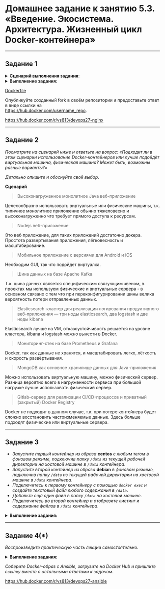 # Домашнее задание к занятию 5.3. «Введение. Экосистема. Архитектура. Жизненный цикл Docker-контейнера»

***

## Задание 1

<details><summary><b>Сценарий выполнения задания:</b></summary>

> + создайте свой репозиторий на https://hub.docker.com;
> + выберите любой образ, который содержит веб-сервер Nginx;
> + создайте свой fork образа;
> + реализуйте функциональность: запуск веб-сервера в фоне с индекс-страницей, содержащей HTML-код ниже:
>```
> <html>
> <head>
> Hey, Netology
> </head>
> <body>
> <h1>I’m DevOps Engineer!</h1>
> </body>
> </html>
>```

</details>

<details><summary><b>Выполнение задания:</b></summary>

```SHELL
netology@deb11-vm1:~/docker$ sudo docker pull nginx:1.24.0-alpine
1.24.0-alpine: Pulling from library/nginx
Digest: sha256:b7db705c8986070be8aa99ec0886886ddb3c75b1e46301f54865b16db79e9e52
Status: Image is up to date for nginx:1.24.0-alpine
docker.io/library/nginx:1.24.0-alpine

netology@deb11-vm1:~/docker$ sudo docker images
REPOSITORY   TAG             IMAGE ID       CREATED       SIZE
nginx        1.24.0-alpine   1266a3a46e96   5 weeks ago   41.1MB

netology@deb11-vm1:~/docker$ sudo docker build -t vs813/devops27-nginx:v1 .
[+] Building 0.2s (7/7) FINISHED                                                                                                                                                                                               
 => [internal] load build definition from Dockerfile                                                                                                                                                                      0.0s
 => => transferring dockerfile: 100B                                                                                                                                                                                      0.0s
 => [internal] load .dockerignore                                                                                                                                                                                         0.0s
 => => transferring context: 2B                                                                                                                                                                                           0.0s
 => [internal] load metadata for docker.io/library/nginx:1.24.0-alpine                                                                                                                                                    0.0s
 => [internal] load build context                                                                                                                                                                                         0.0s
 => => transferring context: 128B                                                                                                                                                                                         0.0s
 => [1/2] FROM docker.io/library/nginx:1.24.0-alpine                                                                                                                                                                      0.1s
 => [2/2] COPY index.html /usr/share/nginx/html                                                                                                                                                                           0.0s
 => exporting to image                                                                                                                                                                                                    0.0s
 => => exporting layers                                                                                                                                                                                                   0.0s
 => => writing image sha256:d70aa10cbf02ffdf951cbc143cf82c7072d1ef7c5bc4ced8b05bcce803f1e822                                                                                                                              0.0s
 => => naming to docker.io/vs813/devops27-nginx:v1
                                                                                                                                                                        0.0s
netology@deb11-vm1:~/docker$ sudo docker ps
CONTAINER ID   IMAGE     COMMAND   CREATED   STATUS    PORTS     NAMES
netology@deb11-vm1:~/docker$ sudo docker run --name test-nginx -p 80:80 -d vs813/devops27-nginx:v1
6644f9415342d9584ef773bfed3a471a9488eb5fdffcb9b33ed44fb8208a0c7c

netology@deb11-vm1:~/docker$ curl localhost
<html>
<head>
Hey, Netology
</head>
<body>
<h1>I’m DevOps Engineer!</h1>
</body>
</html>

netology@deb11-vm1:~/docker$ sudo docker push vs813/devops27-nginx:v1
The push refers to repository [docker.io/vs813/devops27-nginx]
fe85fd490026: Pushed 
24e414d9930b: Mounted from library/nginx 
e43c8ee2056a: Mounted from library/nginx 
effffea84b55: Mounted from library/nginx 
b42e5b255ff1: Mounted from library/nginx 
d9c63c119ee8: Mounted from library/nginx 
f33d2eed4384: Mounted from library/nginx 
f1417ff83b31: Mounted from library/nginx 
v1: digest: sha256:0b5effaf72d3487fab5fd31db309a12fafc521f237353c99cfb1c5bec00b91ad size: 1988

netology@deb11-vm1:~/docker$ sudo docker ps
CONTAINER ID   IMAGE                     COMMAND                  CREATED          STATUS          PORTS                               NAMES
6644f9415342   vs813/devops27-nginx:v1   "/docker-entrypoint.…"   14 minutes ago   Up 14 minutes   0.0.0.0:80->80/tcp, :::80->80/tcp   test-nginx

netology@deb11-vm1:~/docker$ sudo docker stop test-nginx
test-nginx

netology@deb11-vm1:~/docker$ sudo docker rm test-nginx
test-nginx

netology@deb11-vm1:~/docker$ sudo docker system prune -a -f
Deleted Images:
untagged: vs813/devops27-nginx:v1
untagged: vs813/devops27-nginx@sha256:0b5effaf72d3487fab5fd31db309a12fafc521f237353c99cfb1c5bec00b91ad
deleted: sha256:d70aa10cbf02ffdf951cbc143cf82c7072d1ef7c5bc4ced8b05bcce803f1e822
deleted: sha256:bc41aae6b3bb5d1b46e55f578b29321e764991c1b9baae4a4ead6fd09c7b7731
deleted: sha256:96275441808f3158c334ea893e187a2b44c8b399be46379f56e72821c9cf4237
deleted: sha256:e6882e669fdea1d171566bf051ea65f83761e0b82729896ecb4c88807d0b1297
deleted: sha256:cea6277e7b8ab26d2488ecb2a94977fff005300c48fd4796247c16d621ea88da
deleted: sha256:87e887e054f5e3716dbc4e2e8fd84a9a1c7b1b980f7a64e07ae01eb7c638ebd5
deleted: sha256:e1ec1364fa848f4f4420f77c68e689f657841ec8cd38de2c596ea938aa227fb9
deleted: sha256:511b6b9b5ab8dba49d5baaebec34a86366612e579685e71f2b6e9f9adcc5160c
deleted: sha256:f1417ff83b319fbdae6dd9cd6d8c9c88002dcd75ecf6ec201c8c6894681cf2b5
Total reclaimed space: 41.07MB

netology@deb11-vm1:~/docker$ sudo docker images
REPOSITORY   TAG       IMAGE ID   CREATED   SIZE

netology@deb11-vm1:~/docker$ sudo docker pull vs813/devops27-nginx:v1
v1: Pulling from vs813/devops27-nginx
f56be85fc22e: Pull complete 
81234aecc257: Pull complete 
bb5936af66b7: Pull complete 
f7c8639dc75e: Pull complete 
d0071b96733a: Pull complete 
b6b60f9051a8: Pull complete 
44286d6df869: Pull complete 
ea930c81c494: Pull complete 
Digest: sha256:0b5effaf72d3487fab5fd31db309a12fafc521f237353c99cfb1c5bec00b91ad
Status: Downloaded newer image for vs813/devops27-nginx:v1
docker.io/vs813/devops27-nginx:v1

netology@deb11-vm1:~/docker$ sudo docker images
REPOSITORY             TAG       IMAGE ID       CREATED          SIZE
vs813/devops27-nginx   v1        d70aa10cbf02   23 minutes ago   41.1MB

```

</details>

[Dockerfile](./src/503)

Опубликуйте созданный fork в своём репозитории и предоставьте ответ в виде ссылки на  
https://hub.docker.com/username_repo.

https://hub.docker.com/r/vs813/devops27-nginx

***

## Задание 2

*Посмотрите на сценарий ниже и ответьте на вопрос*: «*Подходит ли в этом сценарии использование Docker-контейнеров* 
*или лучше подойдёт виртуальная машина, физическая машина? Может быть, возможны разные варианты*?»


*Детально опишите и обоснуйте свой выбор*.

<b>Сценарий</b>

> Высоконагруженное монолитное Java веб-приложение

Целесообразно использовать виртуальные или физические машины, т.к. типичное монолитное приложение обычно тяжеловесно и высоконагруженно что требует прямого доступа к ресурсам.

> Nodejs веб-приложение

Это веб приложение, для таких приложений достаточно докера. Простота развертывания приложения, лёгковесность и масштабирование.

> Мобильное приложение c версиями для Android и iOS

Необходим GUI, так что подойдет виртуалка.

> Шина данных на базе Apache Kafka

Т.к. шина данных является специфическим связующим звеном, в проектах мы используем физические и виртуальные сервера - в основном связано с тем что при переконфигурировании шины велика вероятность потери отправленных данных.

> Elasticsearch-кластер для реализации логирования продуктивного веб-приложения — три ноды elasticsearch, два logstash и две ноды kibana

Elasticsearch лучше на VM, отказоустойчивость решается на уровне кластера, kibana и logstash можно вынести в Docker.

> Мониторинг-стек на базе Prometheus и Grafana

 Docker, так как данные не хранятся, и масштабировать легко, лёгкость и скорость развёртывания.

> MongoDB как основное хранилище данных для Java-приложения

Можно использовать виртуальную машину, можно физический сервер. Разница вероятно всего в нагруженности сервиса при большой нагрузке лучше использовать физический сервер.

> Gitlab-сервер для реализации CI/CD-процессов и приватный (закрытый) Docker Registry

Docker не подходит в данном случае, т.к. при потере контейнера будет сложно восстановить частоизменяемые данные. Здесь больше подходят физические или виртуальные сервера.

***

## Задание 3

 + *Запустите первый контейнер из образа* **centos** *c любым тегом в фоновом режиме, подключив папку `/data` из текущей рабочей директории на хостовой машине в `/data` контейнера*.
 + *Запустите второй контейнер из образа* **debian** *в фоновом режиме, подключив папку `/data` из текущей рабочей директории на хостовой машине в `/data` контейнера*.
 + *Подключитесь к первому контейнеру с помощью `docker exec` и создайте текстовый файл любого содержания в `/data`*.
 + *Добавьте ещё один файл в папку `/data` на хостовой машине*.
 + *Подключитесь во второй контейнер и отобразите листинг и содержание файлов в `/data` контейнера*.

<details><summary><b>Выполнение задания:</b></summary>

```shell
vagrant@server1:~$ docker ps
CONTAINER ID   IMAGE     COMMAND   CREATED   STATUS    PORTS     NAMES
vagrant@server1:~$ docker run -v /data:/data -dt --name centos centos
Unable to find image 'centos:latest' locally
latest: Pulling from library/centos
a1d0c7532777: Pull complete 
Digest: sha256:a27fd8080b517143cbbbab9dfb7c8571c40d67d534bbdee55bd6c473f432b177
Status: Downloaded newer image for centos:latest
58793b2710d7ec02de98828f21ca0cade9b361f7fb0dedc837e07b3e1c83f3be
vagrant@server1:~$ docker run -v /data:/data -dt --name debian debian
Unable to find image 'debian:latest' locally
latest: Pulling from library/debian
bd73737482dd: Pull complete 
Digest: sha256:432f545c6ba13b79e2681f4cc4858788b0ab099fc1cca799cc0fae4687c69070
Status: Downloaded newer image for debian:latest
fc621565d45259471f673d437b879faae83f30be4c87552c960fa48c4523e7aa
vagrant@server1:~$ docker exec -it centos /bin/sh
sh-4.4# echo 'it from centos'>/data/from-centos
sh-4.4# exit
exit
vagrant@server1:~$ su
Password: 
root@server1:/home/vagrant# cd
root@server1:~# echo 'from localhost'>/data/localhost
root@server1:~# exit
exit
vagrant@server1:~$ docker exec -it debian /bin/sh
# cat /data/from-centos
it from centos
# ls -la /data
total 16
drwxr-xr-x 2 root root 4096 May 23 14:20 .
drwxr-xr-x 1 root root 4096 May 23 14:16 ..
-rw-r--r-- 1 root root   15 May 23 14:19 from-centos
-rw-r--r-- 1 root root   15 May 23 14:20 localhost
# exit
vagrant@server1:~$ docker ps
CONTAINER ID   IMAGE     COMMAND       CREATED         STATUS         PORTS     NAMES
fc621565d452   debian    "bash"        7 minutes ago   Up 7 minutes             debian
58793b2710d7   centos    "/bin/bash"   7 minutes ago   Up 7 minutes             centos
```

</details>

***

## Задание 4(*)

*Воспроизведите практическую часть лекции самостоятельно*.

<details><summary><b>Выполнение задания:</b></summary>

```SHELL
netology@deb11-vm1:~/docker/ansible$ sudo docker build -t vs813/devops27-ansible:2.9.24 .
[+] Building 25.1s (5/8)                                                                                                                                                                                                   [+] Building 25.2s (5/8)                                                                                                                                                                                                   
 => [internal] load build definition from Dockerfile                                                                                                                                                                  0.0ss
 => => transferring dockerfile: 1.10kB                                                                                                                                                                                0.0ss
 => [internal] load .dockerignore                                                                                                                                                                                     0.0ss
 => => transferring context: 2B                                                                                                                                                                                       0.0ss
 => [internal] load metadata for docker.io/library/alpine:3.14                                                                                                                                                        2.6ss
 => [auth] library/alpine:pull token for registry-1.docker.io                                                                                                                                                         0.0ss
 => [1/4] FROM docker.io/library/alpine:3.14@sha256:0f2d5c38dd7a4f4f733e688e3a6733cb5ab1ac6e3cb4603a5dd564e5bfb80eed                                                                                                  1.2ss
 => => resolve docker.io/library/alpine:3.14@sha256:0f2d5c38dd7a4f4f733e688e3a6733cb5ab1ac6e3cb4603a5dd564e5bfb80eed                                                                                                  0.0ss
 => => sha256:9e179bacf43c4d3428d57cf459799ba0285b901945f9eccb17b6da056d3532c7 1.47kB / 1.47kB                                                                                                                        0.0ss
 => => sha256:f7dab3ab2d6ec29aa28769bec35331fb485b5837501b1e8556413d8b5a79c9c8 2.83MB / 2.83MB                                                                                                                        1.0s[[+] Building 195.0s (9/9) FINISHED                                                                                                                                                                                         
 => [internal] load build definition from Dockerfile                                                                                                                                                                  0.0s  => => transferring dockerfile: 1.10kB                                                                                                                                                                                0.0s
 => [internal] load .dockerignore                                                                                                                                                                                     0.0s  => => transferring context: 2B                                                                                                                                                                                       0.0s
 => [internal] load metadata for docker.io/library/alpine:3.14                                                                                                                                                        2.6s  => [auth] library/alpine:pull token for registry-1.docker.io                                                                                                                                                         0.0s
 => [1/4] FROM docker.io/library/alpine:3.14@sha256:0f2d5c38dd7a4f4f733e688e3a6733cb5ab1ac6e3cb4603a5dd564e5bfb80eed                                                                                                  1.2s  => => resolve docker.io/library/alpine:3.14@sha256:0f2d5c38dd7a4f4f733e688e3a6733cb5ab1ac6e3cb4603a5dd564e5bfb80eed                                                                                                  0.0s
 => => sha256:9e179bacf43c4d3428d57cf459799ba0285b901945f9eccb17b6da056d3532c7 1.47kB / 1.47kB                                                                                                                        0.0s  => => sha256:f7dab3ab2d6ec29aa28769bec35331fb485b5837501b1e8556413d8b5a79c9c8 2.83MB / 2.83MB                                                                                                                        1.0s
 => => sha256:0f2d5c38dd7a4f4f733e688e3a6733cb5ab1ac6e3cb4603a5dd564e5bfb80eed 1.64kB / 1.64kB                                                                                                                        0.0s  => => sha256:71859b0c62df47efaeae4f93698b56a8dddafbf041778fd668bbd1ab45a864f8 528B / 528B                                                                                                                            0.0s
 => => extracting sha256:f7dab3ab2d6ec29aa28769bec35331fb485b5837501b1e8556413d8b5a79c9c8                                                                                                                             0.0s  => [2/4] RUN CARGO_NET_GIT_FETCH_WITH_CLI=1 &&     apk --no-cache add         sudo         python3        py3-pip         openssl         ca-certificates         sshpass         openssh-client         rsync     187.6s
 => [3/4] RUN mkdir /ansible &&     mkdir -p /etc/ansible &&     echo 'localhost' > /etc/ansible/hosts                                                                                                                0.3s  => [4/4] WORKDIR /ansible                                                                                                                                                                                            0.0s 
 => exporting to image                                                                                                                                                                                                3.2s  => => exporting layers                                                                                                                                                                                               3.2s 
 => => writing image sha256:6485d624f94eb472fcd5200944c38c16210b2eaf5928ac62a55d5b3d1169f4b2                                                                                                                          0.0s  => => naming to docker.io/vs813/devops27-ansible:2.9.24                                                                                                                                                              0.0s

netology@deb11-vm1:~/docker/ansible$ sudo docker push vs813/devops27-ansible:2.9.24
The push refers to repository [docker.io/vs813/devops27-ansible]
5f70bf18a086: Pushed 
5b4d122a652c: Pushed 
6256e2f25346: Pushed 
9733ccc39513: Mounted from library/alpine 
2.9.24: digest: sha256:f50a8e73c944ae75e1f1da3ac8fd6493805385a2fbacad045fc138504a140fdc size: 1153
netology@deb11-vm1:~/docker/ansible$ 

```

</details>

*Соберите Docker-образ с Ansible, загрузите на Docker Hub и пришлите ссылку вместе с остальными ответами к задачам*.

https://hub.docker.com/r/vs813/devops27-ansible
